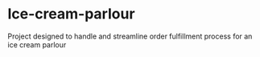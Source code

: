 # Ice-cream-parlour
Project designed to handle and streamline order fulfillment process for an ice cream parlour
